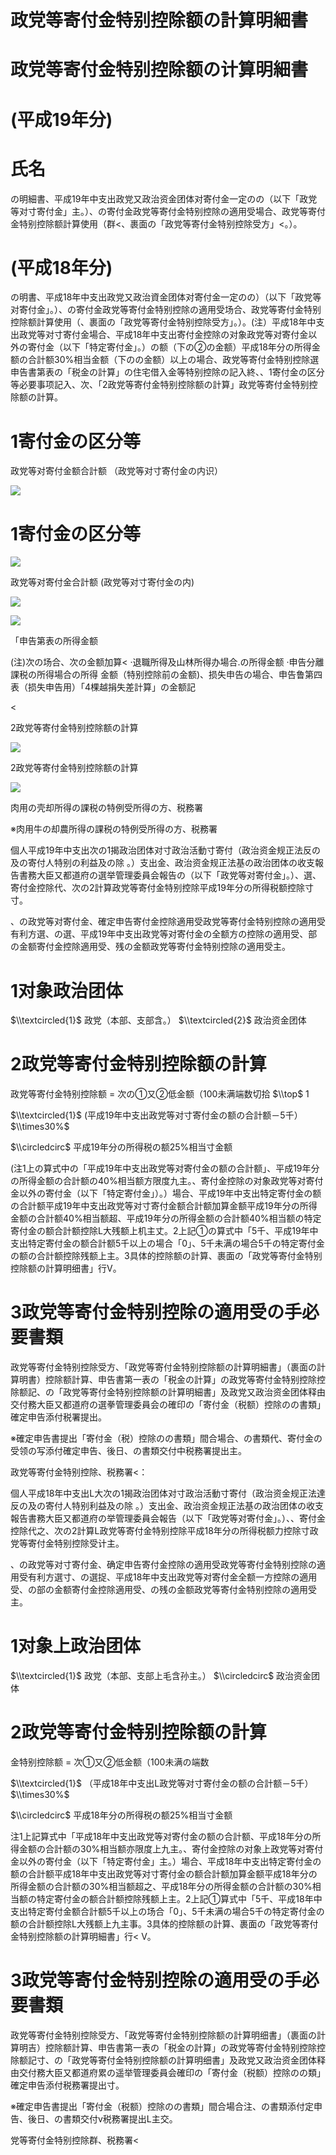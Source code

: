 # 政党等寄付金特别控除额の計算明細書

# 政党等寄付金特别控除额の计算明細書

# (平成19年分)

# 氏名

の明細書、平成19年中支出政党又政治资金团体对寄付金一定のの（以下「政党等对寸寄付金」主。）、の寄付金政党等寄付金特别控除の適用受場合、政党等寄付金特别控除额計算使用（群<、裹面の「政党等寄付金特别控除受方」<。）。

# (平成18年分)

の明書、平成18年中支出政党又政治資金团体对寄付金一定のの）（以下「政党等对寄付金」。）、の寄付金政党等寄付金特别控除の適用受场合、政党等寄付金特别控除额計算使用（、裹面の「政党等寄付金特别控除受方」。）。(注）平成18年中支出政党等对寸寄付金場合、平成18年中支出寄付金控除の对象政党等对寄付金以外の寄付金（以下「特定寄付金」。）の额（下の②の金额）平成18年分の所得金额の合計额30%相当金额（下のの金额）以上の場合、政党等寄付金特别控除選申告書第表の「税金の計算」の住宅借入金等特别控除の記入終、、1寄付金の区分等必要事项記入、次、「2政党等寄付金特别控除额の計算」政党等寄付金特别控除额の計算。

# 1寄付金の区分等

政党等对寄付金额合計额 （政党等对寸寄付金の内识）

![](https://www.nta.go.jp/tmp/2e9a59fd-2852-4ff1-b73f-d3b5401487d5/images/51d7218cceed1518cb288588160c7535210c222e6c9e97cf1aee53ac4ae3fbb9.jpg)

# 1寄付金の区分等

![](https://www.nta.go.jp/tmp/2e9a59fd-2852-4ff1-b73f-d3b5401487d5/images/3fc5ebdd2ad4111dec599d6e59fdb514367ceaccd1b71324ac4c3af0d1e45dee.jpg)

政党等对寄付金合計额 (政党等对寸寄付金の内)

![](https://www.nta.go.jp/tmp/2e9a59fd-2852-4ff1-b73f-d3b5401487d5/images/bc672389c6417348a027ff9f1c3094147b707e8244bc35362d68397da3531b10.jpg)

![](https://www.nta.go.jp/tmp/2e9a59fd-2852-4ff1-b73f-d3b5401487d5/images/8c03ec56ca1394a1f5b6b050b590ef025cdbd73a91a2205b99fb803e39b6b33d.jpg)

「申告第表の所得金额

(注)次の场合、次の金额加算< ·退職所得及山林所得办場合.の所得金额 ·申告分離課税の所得場合の所得 金额（特别控除前の金额)、损失申告の場合、申告鲁第四表（损失申告用）「4棵越捐失差計算」の金额記

<

2政党等寄付金特别控除额の計算

![](https://www.nta.go.jp/tmp/2e9a59fd-2852-4ff1-b73f-d3b5401487d5/images/d2b3a25e7255519eb80d9ea2c1808af4fee0bd1786fa3094ed0100c9e7ee6d6f.jpg)

2政党等寄付金特别控除额の計算

![](https://www.nta.go.jp/tmp/2e9a59fd-2852-4ff1-b73f-d3b5401487d5/images/c13e8279c6fa4a9921cff191793a7c77924615297ffad57781f764681756d53b.jpg)

肉用の壳却所得の課税の特例受所得の方、税務署

※肉用牛の却農所得の課税の特例受所得の方、税務署

個人平成19年中支出次の1揭政治团体对寸政治活動寸寄付（政治资金规正法反の及の寄付人特别の利益及の除 。）支出金、政治资金规正法基の政治团体の收支報告書務大臣又都道府の選举管理委員会報告の（以下「政党等对寄付金」。）、選、寄付金控除代、次の2計算政党等寄付金特别控除平成19年分の所得税额控除寸寸。

、の政党等对寄付金、確定申告寄付金控除適用受政党等寄付金特别控除の適用受有利方選、の選、平成19年中支出政党等对寄付金の全额方の控除の適用受、部の金额寄付金控除適用受、残の金额政党等寄付金特别控除の適用受主。

# 1对象政治团体

$\\textcircled{1}$ 政党（本部、支部含。） $\\textcircled{2}$ 政治资金团体

# 2政党等寄付金特别控除额の計算

政党等寄付金特别控除额 $=$ 次の①又②低金额（100未满端数切拾 $\\top$ 1

$\\textcircled{1}$ (平成19年中支出政党等对寸寄付金の额の合計额－5千） $\\times30%$

$\\circledcirc$ 平成19年分の所得税の额25%相当寸金额

(注1上の算式中の「平成19年中支出政党等对寄付金の额の合計额」、平成19年分の所得金额の合計额の40%相当额方限度九主。、寄付金控除の对象政党等对寄付金以外の寄付金（以下「特定寄付金」）。）場合、平成19年中支出特定寄付金の额の合計额平成19年中支出政党等对寸寄付金额合計额加算金额平成19年分の所得金额の合計额40%相当额超、平成19年分の所得金额の合計额40%相当额の特定寄付金の额合計额控除L大残额上机主丈。2上記①の算式中「5千、平成19年中支出特定寄付金の额合計额5千以上の場合「0」、5千未满の場合5千の特定寄付金の额の合計额控除残额上主。3具体的控除额の計算、裹面の「政党等寄付金特别控除额の計算明细書」行V。

# 3政党等寄付金特别控除の適用受の手必要書類

政党等寄付金特别控除受方、「政党等寄付金特别控除额の計算明細書」（裹面の計算明書）控除额計算、申告書第一表の「税金の計算」の政党等寄付金特别控除控除额記、の「政党等寄付金特别控除额の計算明細書」及政党又政治资金团体释由交付務大臣又都道府の選拳管理委員会の確印の「寄付金（税额）控除のの書類」確定申告添付税署提出。

※確定申告書提出「寄付金（税）控除のの書類」間合場合、の書類代、寄付金の受领の写添付確定申告、後日、の書類交付中税務署提出主。

政党等寄付金特别控除、税務署<：

個人平成18年中支出L大次の1揭政治团体对寸政治活動寸寄付（政治资金规正法達反の及の寄付人特别利益及の除 。）支出金、政治资金规正法基の政治团体の收支報告書務大臣又都道府の举管理委員会報告（以下「政党等对寄付金」。）、、寄付金控除代之、次の2計算L政党等寄付金特别控除平成18年分の所得税额力控除寸政党等寄付金特别控除受计主。

、の政党等对寸寄付金、确定申告寄付金控除の適用受政党等寄付金特别控除の適用受有利方選寸、の選捉、平成18年中支出政党等对寄付金全额一方控除の適用受、の部の金额寄付金控除適用受、の残の金额政党等寄付金特别控除の適用受主。

# 1对象上政治团体

$\\textcircled{1}$ 政党（本部、支部上毛含孙主。） $\\circledcirc$ 政治资金团体

# 2政党等寄付金特别控除额の計算

金特别控除额 $=$ 次①又②低金额（100未满の端数

$\\textcircled{1}$ （平成18年中支出L政党等对寸寄付金の额の合計额－5千） $\\times30%$

$\\circledcirc$ 平成18年分の所得税の额25%相当寸金额

注1上記算式中「平成18年中支出政党等对寄付金の额の合計额、平成18年分の所得金额の合計额の30%相当额亦限度上九主。、寄付金控除の对象上政党等对寄付金以外の寄付金（以下「特定寄付金」主。）場合、平成18年中支出特定寄付金の额の合計额平成18年中支出政党等对寸寄付金の额合計额加算金额平成18年分の所得金额の合計额の30%相当额超之、平成18年分の所得金额の合計额の30%相当额の特定寄付金の额合計额控除残额上主。2上記①算式中「5千、平成18年中支出特定寄付金额合計额5千以上の场合「0」、5千未满の場合5千の特定寄付金の额の合計额控除L大残额上九主事。3具体的控除额の計算、裹面の「政党等寄付金特别控除额の計算明細書」行< V。

# 3政党等寄付金特别控除の適用受の手必要書類

政党等寄付金特别控除受方、「政党等寄付金特别控除额の計算明细書」（裹面の計算明吉）控除额計算、申告書第一表の「税金の計算」の政党等寄付金特别控除控除额記寸、の「政党等寄付金特别控除额の計算明细書」及政党又政治资金团体释由交付務大臣又都道府累の遥举管理委員会確印の「寄付金（税额）控除のの類」確定申告添付税務署提出寸。

※確定申告書提出「寄付金（税额）控除のの書類」間合場合注、の書類添付定申告、後日、の書類交付v税務署提出L主交。

党等寄付金特别控除群、税務署<